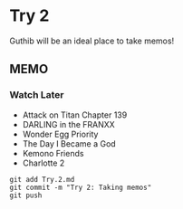 # Try 2

Guthib will be an ideal place to take memos!

## MEMO

### Watch Later

- Attack on Titan Chapter 139
- DARLING in the FRANXX
- Wonder Egg Priority
- The Day I Became a God
- Kemono Friends
- Charlotte 2


```
git add Try.2.md
git commit -m "Try 2: Taking memos"
git push
```
